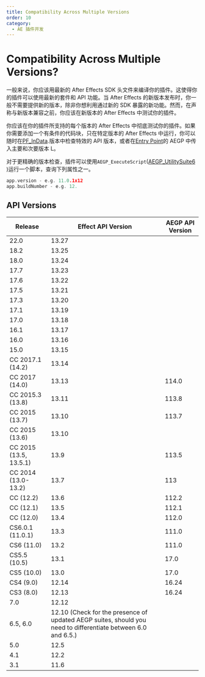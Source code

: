 ```yaml
---
title: Compatibility Across Multiple Versions
order: 10
category:
  - AE 插件开发
---
```


# Compatibility Across Multiple Versions?

一般来说，你应该用最新的 After Effects SDK 头文件来编译你的插件。这使得你的插件可以使用最新的套件和 API 功能。当 After Effects 的新版本发布时，你一般不需要提供新的版本，除非你想利用通过新的 SDK 暴露的新功能。然而，在声称与新版本兼容之前，你应该在新版本的 After Effects 中测试你的插件。

你应该在你的插件所支持的每个版本的 After Effects 中彻底测试你的插件。如果你需要添加一个有条件的代码块，只在特定版本的 After Effects 中运行，你可以随时在[PF_InData](../effect-basics/PF_InData.html).版本中检查特效的 API 版本，或者在[Entry Point](../aegps/implementation.html)的 AEGP 中传入主要和次要版本 L。

对于更精确的版本检查，插件可以使用`AEGP_ExecuteScript`([AEGP_UtilitySuite6](./aegps/aegp-suites.html) )运行一个脚本，查询下列属性之一。

```cpp
app.version - e.g. 11.0.1x12
app.buildNumber - e.g. 12.

```

## API Versions

| **Release**            | **Effect API Version**                                                                                       | **AEGP API Version** |
| ---------------------- | ------------------------------------------------------------------------------------------------------------ | -------------------- |
| 22.0                   | 13.27                                                                                                        |                      |
| 18.2                   | 13.25                                                                                                        |                      |
| 18.0                   | 13.24                                                                                                        |                      |
| 17.7                   | 13.23                                                                                                        |                      |
| 17.6                   | 13.22                                                                                                        |                      |
| 17.5                   | 13.21                                                                                                        |                      |
| 17.3                   | 13.20                                                                                                        |                      |
| 17.1                   | 13.19                                                                                                        |                      |
| 17.0                   | 13.18                                                                                                        |                      |
| 16.1                   | 13.17                                                                                                        |                      |
| 16.0                   | 13.16                                                                                                        |                      |
| 15.0                   | 13.15                                                                                                        |                      |
| CC 2017.1 (14.2)       | 13.14                                                                                                        |                      |
| CC 2017 (14.0)         | 13.13                                                                                                        | 114.0                |
| CC 2015.3 (13.8)       | 13.11                                                                                                        | 113.8                |
| CC 2015 (13.7)         | 13.10                                                                                                        | 113.7                |
| CC 2015 (13.6)         | 13.10                                                                                                        |                      |
| CC 2015 (13.5, 13.5.1) | 13.9                                                                                                         | 113.5                |
| CC 2014 (13.0-13.2)    | 13.7                                                                                                         | 113                  |
| CC (12.2)              | 13.6                                                                                                         | 112.2                |
| CC (12.1)              | 13.5                                                                                                         | 112.1                |
| CC (12.0)              | 13.4                                                                                                         | 112.0                |
| CS6.0.1 (11.0.1)       | 13.3                                                                                                         | 111.0                |
| CS6 (11.0)             | 13.2                                                                                                         | 111.0                |
| CS5.5 (10.5)           | 13.1                                                                                                         | 17.0                 |
| CS5 (10.0)             | 13.0                                                                                                         | 17.0                 |
| CS4 (9.0)              | 12.14                                                                                                        | 16.24                |
| CS3 (8.0)              | 12.13                                                                                                        | 16.24                |
| 7.0                    | 12.12                                                                                                        |                      |
| 6.5, 6.0               | 12.10 (Check for the presence of updated AEGP suites, should you need to differentiate between 6.0 and 6.5.) |                      |
| 5.0                    | 12.5                                                                                                         |                      |
| 4.1                    | 12.2                                                                                                         |                      |
| 3.1                    | 11.6                                                                                                         |                      |

